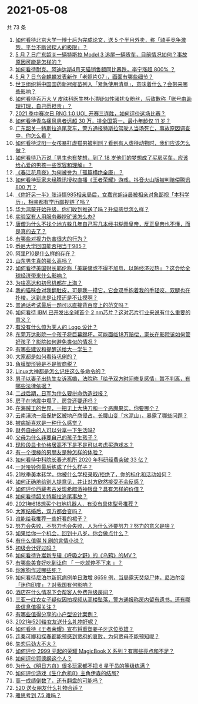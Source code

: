 # 2021-05-08

共 73 条

<!-- BEGIN -->
<!-- 最后更新时间 Sat May 08 2021 08:03:43 GMT+0800 (China Standard Time) -->

1. [如何看待北京大学一博士后为完成论文，送 5
   个半月外卖，称「骑手竞争激烈，平台不断试探人的极限」？](https://www.zhihu.com/question/458170986)
2. [5 月 7 日广东韶关一辆特斯拉 Model 3
   追尾一辆货车，目前情况如何？事故原因可能是怎样的？](https://www.zhihu.com/question/458230688)
3. [如何看待耐克、阿迪达斯4月天猫销售额同比暴跌，李宁涨超 800%
   ？](https://www.zhihu.com/question/458198356)
4. [5 月 7 日乌合麒麟发表新作「老照片G7」，画面有哪些细节？](https://www.zhihu.com/question/458184079)
5. [世卫组织将中国国药新冠疫苗列入「紧急使用清单」，意味着什么？会带来哪些影响？](https://www.zhihu.com/question/458276429)
6. [如何看待百万大 V
   皮肤科医生林小清疑似性骚扰女粉丝，后致歉称「账号由助理打理，自己愿担责」？](https://www.zhihu.com/question/458204493)
7. [2021 季中赛次日 RNG 1:0 UOL
   开赛三连胜，如何评价这场比赛？](https://www.zhihu.com/question/458261332)
8. [如何看待青岛痛风患者远超 30 万，排全国第一，最小年龄仅 11
   岁？](https://www.zhihu.com/question/457241530)
9. [广东韶关一特斯拉追尾货车，警方通报特斯拉驾驶人当场死亡，事故原因调查中，你怎么看？](https://www.zhihu.com/question/458241432)
10. [如何看待沈阳一女孩暴打虐猫男被判刑？看到有人虐待动物时，我们应该怎么做？](https://www.zhihu.com/question/458191979)
11. [如何看待乃万说「男生也有梦想，到了 18
    岁他们的梦想成了买房买车，应该给心爱的男孩一些宽容和理解」？](https://www.zhihu.com/question/458072558)
12. [《春江花月夜》为何被誉为「孤篇横绝全唐」？](https://www.zhihu.com/question/301477404)
13. [如何看待玩家未经腾讯授权直播《王者荣耀》游戏，抖音火山版被判赔偿腾讯 800
    万？](https://www.zhihu.com/question/458207960)
14. [《你好另一半》张诗情985相亲局后，女嘉宾胡诗晨被相亲对象鄙视「本科学历」，相亲都有学历鄙视链了吗？](https://www.zhihu.com/question/456452569)
15. [华为鸿蒙开始升级，你们收到推送了吗？升级感觉怎么样？](https://www.zhihu.com/question/456976153)
16. [实验室有人用服务器挖矿该怎么办?](https://www.zhihu.com/question/451758003)
17. [唐僧为什么不找个地方躲几年自己写几本经书糊弄皇帝，反正皇帝也不懂，而是真的去了？](https://www.zhihu.com/question/457874561)
18. [有哪些对视力伤害很大的行为？](https://www.zhihu.com/question/384087324)
19. [悉尼大学回国能否相当于985？](https://www.zhihu.com/question/266843003)
20. [阿里P10是什么样的存在？](https://www.zhihu.com/question/307907539)
21. [山东男生真的那么高吗？](https://www.zhihu.com/question/336226437)
22. [如何看待美国财长耶伦称「美联储或不得不加息，以防经济过热」？这会给全球经济带来什么影响？](https://www.zhihu.com/question/457850060)
23. [为啥高达和初号机都在上海？](https://www.zhihu.com/question/457070563)
24. [我的猫咪会对我翻肚皮，可是我一摸它，它会双手抱着我的手轻咬，双腿也在扑棱，这到底是让摸还是不让摸啊？](https://www.zhihu.com/question/442629160)
25. [普通话考试最后一题可以直接背百度上的范文吗？](https://www.zhihu.com/question/453538698)
26. [如何看待 IBM 已开发出全球首个 2
    nm芯片？这对芯片行业来说有什么重要的意义？](https://www.zhihu.com/question/458099340)
27. [有没有什么惊为天人的 Logo 设计？](https://www.zhihu.com/question/335957333)
28. [东莞万达影院一个孩子将巨幕踢坏，可能面临18万赔偿，家长在影院该如何管好孩子？影院如何避免类似的情况？](https://www.zhihu.com/question/457624626)
29. [有哪些建议和提醒送给大一学生？](https://www.zhihu.com/question/377593484)
30. [大家都是如何看待巩俐的？](https://www.zhihu.com/question/303936309)
31. [角膜塑形镜是不是智商税？](https://www.zhihu.com/question/425556684)
32. [Linux大神都是怎么记住这么多命令的？](https://www.zhihu.com/question/452895041)
33. [男子以妻子出轨生女诉离婚，法院称「给予双方时间修复感情」暂不判离，有哪些法律依据？](https://www.zhihu.com/question/458189714)
34. [二战后期，日军为什么要拼命伪造战报？](https://www.zhihu.com/question/457656500)
35. [房子在地震中塌了，房贷还要还吗？](https://www.zhihu.com/question/63716904)
36. [在海贼王的世界，一把无上大快刀和一个恶魔果实，你要哪个？](https://www.zhihu.com/question/458033933)
37. [云南滇池一级保护区被地产商侵占，长腰山变「水泥山」，暴露了哪些问题？](https://www.zhihu.com/question/458176455)
38. [被病娇喜欢是一种什么感觉？](https://www.zhihu.com/question/378449678)
39. [财务自由的人可以分享一下生活吗?](https://www.zhihu.com/question/452616303)
40. [父母为什么非要自己的孩子生孩子？](https://www.zhihu.com/question/457863388)
41. [现阶段显卡价格居高不下是不是可以考虑买游戏本？](https://www.zhihu.com/question/444651647)
42. [有一个很棒的男朋友是种怎样的体验？](https://www.zhihu.com/question/37379581)
43. [如何看待中科院长春光机所 2020 年科研经费突破 33 亿？](https://www.zhihu.com/question/457734337)
44. [一对哑铃你最后练成了什么样子？](https://www.zhihu.com/question/378688672)
45. [21秋季美本转学，你被什么学校录取/拒绝了，你的标化和活动如何？](https://www.zhihu.com/question/380200402)
46. [如何正确地给别人提意见，并让对方欣然接受不会反感？](https://www.zhihu.com/question/40288998)
47. [如何评价西藏考古发现希腊酒神银盘？具有怎样的价值？](https://www.zhihu.com/question/457689078)
48. [如何看待韶关特斯拉追尾事故？](https://www.zhihu.com/question/458219985)
49. [2021年618想买个扫地机器人，有没有具体型号推荐？](https://www.zhihu.com/question/397698378)
50. [大家结婚后，双方都会变吗？](https://www.zhihu.com/question/448732110)
51. [谁能给我推荐一些好看的裙子？](https://www.zhihu.com/question/452199398)
52. [努力会失败，不努力也会失败，人为什么还要努力？努力的意义是啥？](https://www.zhihu.com/question/456002749)
53. [如果给你一个机会，回到十八岁，你会做点什么？](https://www.zhihu.com/question/454167575)
54. [有什么值得 N 刷的言情小说？](https://www.zhihu.com/question/446606462)
55. [初级会计好过吗？](https://www.zhihu.com/question/317553804)
56. [如何看待许嵩新专辑《呼吸之野》的《乌鸦》的MV？](https://www.zhihu.com/question/458282787)
57. [有哪些美食好吃到让你 「 一吃就停不下来 」？](https://www.zhihu.com/question/435951969)
58. [你家狗作过哪些死？](https://www.zhihu.com/question/457779970)
59. [如何看待尼泊尔新冠病例单日激增 8659
    例，当局露天焚烧尸体，尼泊尔变「迷你印度」？对我国有何影响？](https://www.zhihu.com/question/457888018)
60. [酒店在什么情况下会帮客人免费升级房间？](https://www.zhihu.com/question/26920344)
61. [三亚一红衣女子疑似因拍视频从高楼坠落，警方通报称房内留有遗书，还有哪些信息值得关注？](https://www.zhihu.com/question/458070461)
62. [有哪些值得分享的小户型设计案例？](https://www.zhihu.com/question/442972054)
63. [2021年520给女友送什么礼物好呢？](https://www.zhihu.com/question/457741080)
64. [如何看待《王者荣耀》宣布将重塑姜子牙这位英雄？](https://www.zhihu.com/question/457939742)
65. [连秦可卿和探春都能预感到贾府的衰败，为何贾母不能预知呢？](https://www.zhihu.com/question/454745776)
66. [失恋后劲大不大？](https://www.zhihu.com/question/371918832)
67. [如何评价 2999 元起的荣耀 MagicBook X
    系列？有哪些亮点和不足？](https://www.zhihu.com/question/458017940)
68. [如何评价郭德纲这个人？](https://www.zhihu.com/question/35789696)
69. [为什么《明日方舟》很多玩家都不把 6 星干员的等级练满？](https://www.zhihu.com/question/453080628)
70. [如何评价游戏《生化危机8》主角伊森的结局?](https://www.zhihu.com/question/457971616)
71. [高一成绩倒数了，还有翻盘的可能吗？](https://www.zhihu.com/question/457341656)
72. [520 送女朋友什么礼物合适？](https://www.zhihu.com/question/393509843)
73. [雅思考到 7.5 难吗？](https://www.zhihu.com/question/448858253)

<!-- END -->
